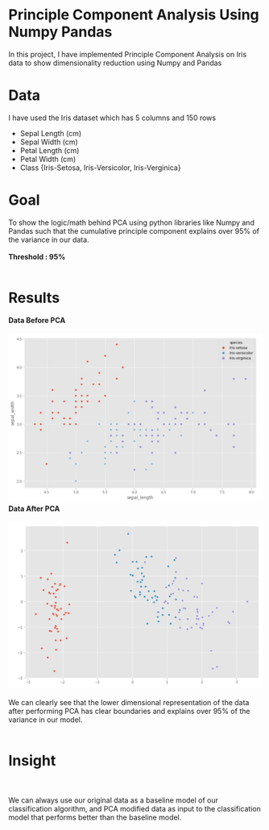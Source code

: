 # Principle Component Analysis Using Numpy Pandas
 
In this project, I have implemented Principle Component Analysis on Iris data to show dimensionality reduction using Numpy and Pandas

# Data

I have used the Iris dataset which has 5 columns and 150 rows

- Sepal Length (cm)
- Sepal Width (cm)
- Petal Length (cm)
- Petal Width (cm)
- Class {Iris-Setosa, Iris-Versicolor, Iris-Verginica}

# Goal

To show the logic/math behind PCA using python libraries like Numpy and Pandas such that the cumulative principle component explains over 95% of the variance in our data.
<br/><br/>
**Threshold : 95%**
<br/>
<br/>
# Results
**Data Before PCA** <br/>
<br/>
![Image1](https://github.com/Aishwarya4823/Principle-Component-Analysis-Using-Numpy-Pandas/blob/master/Images/Before.PNG)
<br/>
**Data After PCA** <br/>
<br/>
![Image1](https://github.com/Aishwarya4823/Principle-Component-Analysis-Using-Numpy-Pandas/blob/master/Images/After.PNG)
<br/>
<br/>
We can clearly see that the lower dimensional representation of the data after performing PCA has clear boundaries and explains over 95% of the variance in our model. 
<br/>
<br/>
# Insight 

<br/><br/>
We can always use our original data as a baseline model of our classification algorithm, and PCA modified data as input to the classification model that performs better than the baseline model.
